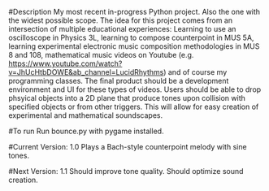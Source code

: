 #Description
My most recent in-progress Python project. Also the one with the widest possible scope. The idea for this project comes from an intersection of multiple educational experiences: Learning to use an oscilloscope in Physics 3L, learning to compose counterpoint in MUS 5A, learning experimental electronic music composition methodologies in MUS 8 and 108, mathematical music videos on Youtube (e.g. https://www.youtube.com/watch?v=JhUcHtbDOWE&ab_channel=LucidRhythms) and of course my programming classes. The final product should be a development environment and UI for these types of videos. Users should be able to drop phsyical objects into a 2D plane that produce tones upon collision with specified objects or from other triggers. This will allow for easy creation of experimental and mathematical soundscapes.

#To run
Run bounce.py with pygame installed.

#Current Version: 1.0
Plays a Bach-style counterpoint melody with sine tones. 

#Next Version: 1.1
Should improve tone quality. Should optimize sound creation. 